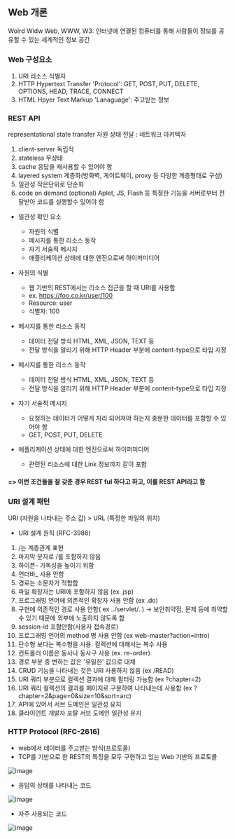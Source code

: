 Web 개론
-------------
Wolrd Widw Web, WWW, W3: 인터넷에 연결된 컴퓨터를 통해 사람들이 정보를 공유할 수 있는 세계적인 정보 공간


### Web 구성요소
1. URI 리소스 식별자
2. HTTP Hypertext Transfer 'Protocol': GET, POST, PUT, DELETE, OPTIONS, HEAD, TRACE, CONNECT
3. HTML Hpyer Text Markup 'Lanaguage': 주고받는 정보


### REST API
representational state transfer 자원 상태 전달 : 네트워크 아키텍처
1. client-server 독립적
2. stateless 무상태
3. cache 응답을 재사용할 수 있어야 함
4. layered system 계층화(방화벽, 게이트웨이, proxy 등 다양한 계층형태로 구성)
5. 일관성 작은단위로 단순화
6. code on demand (optional) Aplet, JS, Flash 등 특정한 기능을 서버로부터 전달받아 코드를 실행할수 있어야 함


* 일관성 확인 요소
  + 자원의 식별
  + 메시지를 통한 리소스 동작
  + 자기 서술적 메시지 
  + 애플리케이션 상태에 대한 엔진으로써 하이퍼미디어


* 자원의 식별
  + 웹 기반의 REST에서는 리소스 접근을 할 때 URI를 사용함
  + ex. https://foo.co.kr/user/100
  + Resource: user
  + 식별자: 100

* 메시지를 통한 리소스 동작
  + 데이터 전달 방식 HTML, XML, JSON, TEXT 등
  + 전달 방식을 알리기 위해 HTTP Header 부분에 content-type으로 타입 지정

* 메시지를 통한 리소스 동작
  + 데이터 전달 방식 HTML, XML, JSON, TEXT 등
  + 전달 방식을 알리기 위해 HTTP Header 부분에 content-type으로 타입 지정

* 자기 서술적 메시지 
  + 요청하는 데이터가 어떻게 처리 되어져야 하는지 충분한 데이터를 포함할 수 있어야 함
  + GET, POST, PUT, DELETE
  
* 애플리케이션 상태에 대한 엔진으로써 하이퍼미디어
  + 관련된 리소스에 대한 Link 정보까지 같이 포함

#### => 이런 조건들을 잘 갖춘 경우 REST ful 하다고 하고, 이를 REST API라고 함


### URI 설계 패턴
URI (자원을 나타내는 주소 값) > URL (특정한 파일의 위치)

* URI 설계 원칙 (RFC-3986)
1. /는 계층관계 표현
2. 마지막 문자로 /를 포함하지 않음
3. 하이픈- 가독성을 높이기 위함
4. 언더바_ 사용 안함
5. 경로는 소문자가 적합함
6. 파일 확장자는 URI에 포함하지 않음 (ex .jsp)
7. 프로그래밍 언어에 의존적인 확장자 사용 안함 (ex .do)
8. 구현에 의존적인 경로 사용 안함( ex ../servlet/..)
→ 보안취약점, 문제 등에 취약할 수 있기 때문에 외부에 노출하지 않도록 함
9. session-id 포함안함(사용자 접속경로)
10. 프로그래밍 언어의 method 명 사용 안함 (ex web-master?action=intro)
11. 단수형 보다는 복수형을 사용. 컬렉션에 대해서는 복수 사용
12. 컨트롤러 이름은 동사나 동사구 사용 (ex. re-order)
13. 경로 부분 중 변하는 값은 '유일한' 값으로 대체
14. CRUD 기능을 나타내는 것은 URI 사용하지 않음 (ex /READ)
15. URI 쿼리 부분으로 컬렉션 결과에 대해 필터링 가능함 (ex ?chapter=2)
16. URI 쿼리 컬렉션의 결과를 페이지로 구분하여 나타내는데 사용함 (ex ?chapter=2&page=0&size=10&sort=arc)
17. API에 있어서 서브 도메인은 일관성 유지
18. 클라이언트 개발자 포탈 서브 도메인 일관성 유지


### HTTP Protocol (RFC-2616)
- web에서 데이터를 주고받는 방식(프로토콜)
- TCP를 기반으로 한 REST의 특징을 모두 구현하고 있는 Web 기반의 프로토콜

![image](https://user-images.githubusercontent.com/87292447/150907997-a32e2928-18c2-49ce-9c6e-3340879ec89e.png)

- 응답의 상태를 나타내는 코드

![image](https://user-images.githubusercontent.com/87292447/150908421-ca166213-30d9-4b2e-9880-06edc4bf68d5.png)

- 자주 사용되는 코드

![image](https://user-images.githubusercontent.com/87292447/150908583-addf6d56-3c4f-49bf-8615-60d88b222dda.png)
